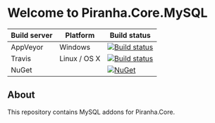 # Welcome to Piranha.Core.MySQL

| Build server | Platform     | Build status |
|--------------|--------------|--------------|
| AppVeyor     | Windows      | [![Build status](https://ci.appveyor.com/api/projects/status/mkdovvgg469svia2?svg=true)](https://ci.appveyor.com/project/tidyui/piranha-core-mysql) |
| Travis       | Linux / OS X | [![Build status](https://travis-ci.org/PiranhaCMS/piranha.core.mysql.svg?branch=master)](https://travis-ci.org/PiranhaCMS/piranha.core.mysql) |
| NuGet        |              | [![NuGet](https://img.shields.io/nuget/v/Piranha.AspNetCore.Identity.MySQL.svg)](https://www.nuget.org/packages/Piranha.AspNetCore.Identity.MySQL) |

## About

This repository contains MySQL addons for Piranha.Core.
